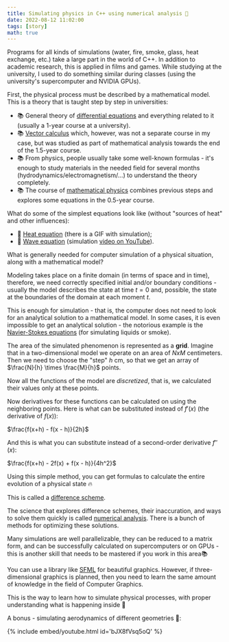 ```yaml
---
title: Simulating physics in C++ using numerical analysis 🌊
date: 2022-08-12 11:02:00
tags: [story]
math: true
---
```


Programs for all kinds of simulations (water, fire, smoke, glass, heat exchange, etc.)
take a large part in the world of C++. In addition to academic research, this is applied in films and games.
While studying at the university, I used to do something similar during classes (using the university's supercomputer and NVIDIA GPUs).

First, the physical process must be described by a mathematical model. This is a theory that is taught step by step in universities:
- 📚 General theory of [differential equations](https://en.wikipedia.org/wiki/Differential_equation) and everything related to it (usually a 1-year course at a university).
- 📚 [Vector calculus](https://en.wikipedia.org/wiki/Vector_calculus) which, however,
was not a separate course in my case, but was studied as part of mathematical analysis towards the end of the 1.5-year course.
- 📚 From physics, people usually take some well-known formulas - it's enough to study materials in the needed field for several months (hydrodynamics/electromagnetism/...)
to understand the theory completely.
- 📚 The course of [mathematical physics](https://en.wikipedia.org/wiki/Mathematical_physics) combines previous steps and explores some equations in the 0.5-year course.

What do some of the simplest equations look like (without "sources of heat" and other influences):
- 🔬 [Heat equation](https://en.wikipedia.org/wiki/Heat_equation) (there is a GIF with simulation);
- 🔬 [Wave equation](https://en.wikipedia.org/wiki/Wave_equation) (simulation [video on YouTube](https://www.youtube.com/watch?v=wlT_PHF1zng)).

What is generally needed for computer simulation of a physical situation, along with a mathematical model?

Modeling takes place on a finite domain (in terms of space and in time), therefore,
we need correctly specified initial and/or boundary conditions - usually the model describes the state at time $t = 0$ and,
possible, the state at the boundaries of the domain at each moment $t$.

This is enough for simulation - that is, the computer does not need to look for an analytical solution to a mathematical model.
In some cases, it is even impossible to get an analytical solution - the notorious example is
the [Navier-Stokes equations](https://en.wikipedia.org/wiki/Navier–Stokes_existence_and_smoothness) (for simulating liquids or smoke).

The area of the simulated phenomenon is represented as a **grid**.
Imagine that in a two-dimensional model we operate on an area of $NxM$ centimeters.
Then we need to choose the "step" $h$ cm, so that we get an array of $\frac{N}{h} \times \frac{M}{h}$ points.

Now all the functions of the model are *discretized*, that is, we calculated their values only at these points.

Now derivatives for these functions can be calculated on using the neighboring points.
Here is what can be substituted instead of $f'(x)$ (the derivative of $f(x)$):

$\frac{f(x+h) - f(x - h)}{2h}$

And this is what you can substitute instead of a second-order derivative $f''(x)$:

$\frac{f(x+h) - 2f(x) + f(x - h)}{4h^2}$

Using this simple method, you can get formulas to calculate the entire evolution of a physical state 🔥

This is called a [difference scheme](https://encyclopediaofmath.org/wiki/Difference_scheme).

The science that explores difference schemes, their inaccuration, and ways to solve them quickly is called
[numerical analysis](https://en.wikipedia.org/wiki/Numerical_analysis). There is a bunch of methods for optimizing these solutions.

Many simulations are well parallelizable,
they can be reduced to a matrix form,
and can be successfully calculated on supercomputers or on GPUs - this is another skill that needs to be mastered
if you work in this area📚

You can use a library like [SFML](https://www.sfml-dev.org/) for beautiful graphics.
However, if three-dimensional graphics is planned, then you need to learn the same amount of knowledge in the field of Computer Graphics.

This is the way to learn how to simulate physical processes, with proper understanding what is happening inside 🙂

A bonus - simulating aerodynamics of different geometries 🎥:

{% include embed/youtube.html id='bJX8fVsq5oQ' %}
